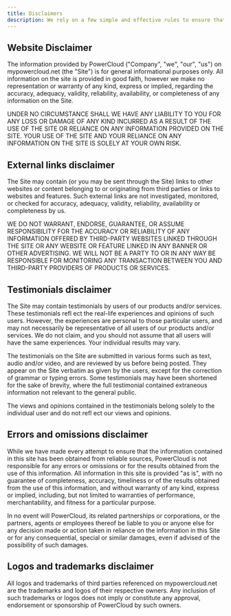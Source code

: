 ```yaml
---
title: Disclaimers
description: We rely on a few simple and effective rules to ensure that we live up to a standard that surpasses that of our competitors
---
```


## Website Disclaimer
The information provided by PowerCloud ("Company", "we", "our", "us") on mypowercloud.net (the "Site") is for general informational purposes only. All information on the site is provided in good faith, however we make no representation or warranty of any kind, express or implied, regarding the accuracy, adequacy, validity, reliability, availability, or completeness of any information on the Site.

UNDER NO CIRCUMSTANCE SHALL WE HAVE ANY LIABILITY TO YOU FOR ANY LOSS OR DAMAGE OF ANY KIND INCURRED AS A RESULT OF THE USE OF THE SITE OR RELIANCE ON ANY INFORMATION PROVIDED ON THE SITE. YOUR USE OF THE SITE AND YOUR RELIANCE ON ANY INFORMATION ON THE SITE IS SOLELY AT YOUR OWN RISK.

## External links disclaimer
The Site may contain (or you may be sent through the Site) links to other websites or content belonging to or originating from third parties or links to websites and features. Such external links are not investigated, monitored, or checked for accuracy, adequacy, validity, reliability, availability or completeness by us.

WE DO NOT WARRANT, ENDORSE, GUARANTEE, OR ASSUME RESPONSIBILITY FOR THE ACCURACY OR RELIABILITY OF ANY INFORMATION OFFERED BY THIRD-PARTY WEBSITES LINKED THROUGH THE SITE OR ANY WEBSITE OR FEATURE LINKED IN ANY BANNER OR OTHER ADVERTISING. WE WILL NOT BE A PARTY TO OR IN ANY WAY BE RESPONSIBLE FOR MONITORING ANY TRANSACTION BETWEEN YOU AND THIRD-PARTY PROVIDERS OF PRODUCTS OR SERVICES.

## Testimonials disclaimer
The Site may contain testimonials by users of our products and/or services. These testimonials refl ect the real-life experiences and opinions of such users. However, the experiences are personal to those particular users, and may not necessarily be representative of all users of our products and/or services. We do not claim, and you should not assume that all users will have the same experiences. Your individual results may vary.

The testimonials on the Site are submitted in various forms such as text, audio and/or video, and are reviewed by us before being posted. They appear on the Site verbatim as given by the users, except for the correction of grammar or typing errors. Some testimonials may have been shortened for the sake of brevity, where the full testimonial contained extraneous information not relevant to the general public.

The views and opinions contained in the testimonials belong solely to the individual user and do not refl ect our views and opinions.

## Errors and omissions disclaimer
While we have made every attempt to ensure that the information contained in this site has been obtained from reliable sources, PowerCloud is not responsible for any errors or omissions or for the results obtained from the use of this information. All information in this site is provided "as is", with no guarantee of completeness, accuracy, timeliness or of the results obtained from the use of this information, and without warranty of any kind, express or implied, including, but not limited to warranties of performance, merchantability, and fitness for a particular purpose.

In no event will PowerCloud, its related partnerships or corporations, or the partners, agents or employees thereof be liable to you or anyone else for any decision made or action taken in reliance on the information in this Site or for any consequential, special or similar damages, even if advised of the possibility of such damages.

## Logos and trademarks disclaimer
All logos and trademarks of third parties referenced on mypowercloud.net are the trademarks and logos of their respective owners. Any inclusion of such trademarks or logos does not imply or constitute any approval, endorsement or sponsorship of PowerCloud by such owners.
